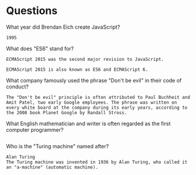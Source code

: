 # Questions

What year did Brendan Eich create JavaScript?

```
1995
```

What does "ES6" stand for?

```
ECMAScript 2015 was the second major revision to JavaScript.

ECMAScript 2015 is also known as ES6 and ECMAScript 6.
```

What company famously used the phrase "Don't be evil" in their code of conduct?

```
The "Don't be evil" principle is often attributed to Paul Buchheit and Amit Patel, two early Google employees. The phrase was written on every white board at the company during its early years, according to the 2008 book Planet Google by Randall Stross.
```

What English mathematician and writer is often regarded as the first computer programmer?

```Ada Lovelace is considered the first computer programmer. Even though she wrote about a computer, the Analytical Engine, that was never built, she realized that the computer could follow a series of simple instructions, a program, to perform a complex calculation.

```

Who is the "Turing machine" named after?

```
Alan Turing
The Turing machine was invented in 1936 by Alan Turing, who called it an "a-machine" (automatic machine).
```
